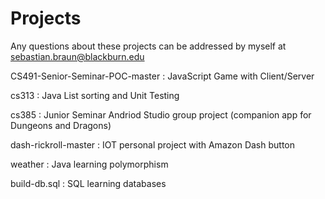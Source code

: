 # Projects
Any questions about these projects can be addressed by myself at sebastian.braun@blackburn.edu

CS491-Senior-Seminar-POC-master : JavaScript Game with Client/Server

cs313 : Java List sorting and Unit Testing

cs385 : Junior Seminar Andriod Studio group project (companion app for Dungeons and Dragons)

dash-rickroll-master : IOT personal project with Amazon Dash button

weather : Java learning polymorphism

build-db.sql : SQL learning databases

